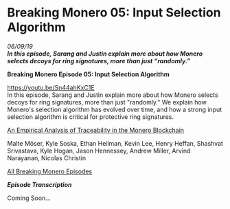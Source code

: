 # Breaking Monero 05: Input Selection Algorithm 
*06/09/19*  
_**In this episode, Sarang and Justin explain more about how Monero selects decoys for ring signatures, more than just “randomly.”**_  

**Breaking Monero Episode 05: Input Selection Algorithm**  

https://youtu.be/Sn44ahKxC1E  
In this episode, Sarang and Justin explain more about how Monero selects decoys for ring signatures, more than just "randomly." We explain how Monero's selection algorithm has evolved over time, and how a strong input selection algorithm is critical for protective ring signatures.

[An Empirical Analysis of Traceability in the Monero Blockchain](https://arxiv.org/abs/1704.04299) 

Malte Möser, Kyle Soska, Ethan Heilman, Kevin Lee, Henry Heffan, Shashvat Srivastava, Kyle Hogan, Jason Hennessey, Andrew Miller, Arvind Narayanan, Nicolas Christin 

[All Breaking Monero Episodes](https://www.monerooutreach.org/breaking-monero/) 

_**Episode Transcription**_ 

Coming Soon... 
